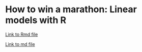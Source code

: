 # How to win a marathon: Linear models with R

[Link to Rmd file ](https://github.com/dataubc/How-to-win-a-marathon-Linear-model-with-R/blob/master/office_price.Rmd)

[Link to md file](https://github.com/dataubc/How-to-win-a-marathon-Linear-model-with-R/blob/master/office_price.md)
